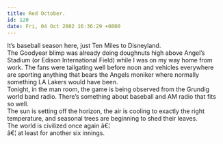 ```yaml
---
title: Red October.
id: 120
date: Fri, 04 Oct 2002 16:36:29 +0000
---
```


It’s baseball season here, just Ten Miles to Disneyland.  
 The Goodyear blimp was already doing doughnuts high above Angel’s Stadium (or Edison International Field) while I was on my way home from work. The fans were tailgating well before noon and vehicles everywhere are sporting anything that bears the Angels moniker where normally something <span class="caps">LA</span> Lakers would have been.  
 Tonight, in the man room, the game is being observed from the Grundig world band radio. There’s something about baseball and AM radio that fits so well.  
 The sun is setting off the horizon, the air is cooling to exactly the right temperature, and seasonal trees are beginning to shed their leaves.  
 The world is civilized once again <span class="caps">â€¦</span>  
<span class="caps">â€¦</span> at least for another six innings.


